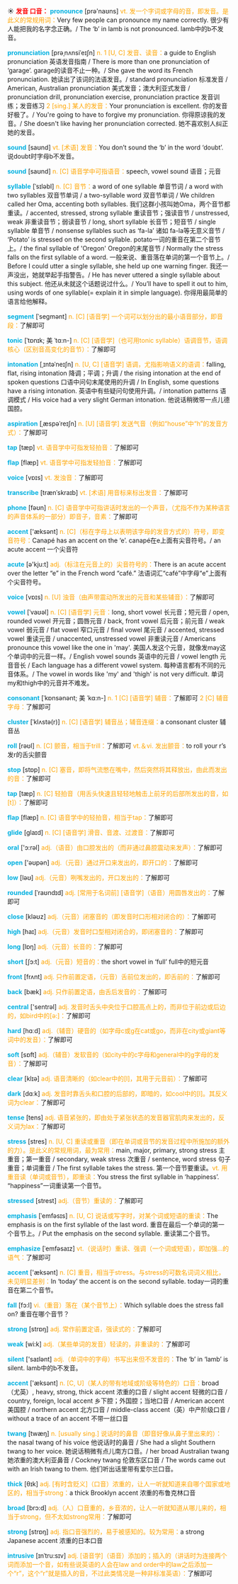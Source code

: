 ☀ <font color="red">**发音 口音：**</font>
<font color="sky blue">**pronounce**</font> [prə'naʊns] 
<font color="orange">vt. 发一个字词或字母的音，即发音。是此义的常规用词：</font>Very few people can pronounce my name correctly. 很少有人能把我的名字念正确。/ The ‘b’ in lamb is not pronounced. lamb中的b不发音。

<font color="sky blue">**pronunciation**</font> [prəˌnʌnsiˈeɪʃn]
<font color="orange">n. 1 [U, C] 发音、读音：</font>a guide to English pronunciation 英语发音指南 / There is more than one pronunciation of ‘garage’. garage的读音不止一种。/ She gave the word its French pronunciation. 她读出了该词的法语发音。/ standard pronunciation 标准发音 / American, Australian pronunciation 美式发音；澳大利亚式发音 / pronunciation drill, pronunciation exercise, pronunciation practice 发音训练；发音练习 <font color="orange">2 [sing.] 某人的发音：</font>Your pronunciation is excellent. 你的发音好极了。/ You're going to have to forgive my pronunciation. 你得原谅我的发音。/ She doesn't like having her pronunciation corrected. 她不喜欢别人纠正她的发音。

<font color="sky blue">**sound**</font> [saʊnd] 
<font color="orange">vt. [术语] 发音：</font>You don’t sound the ‘b’ in the word ‘doubt’. 说doubt时字母b不发音。

<font color="sky blue">**sound**</font> [saʊnd] 
<font color="orange">n. [C] 语音学中可指语音：</font>speech, vowel sound 语音；元音
           
<font color="sky blue">**syllable**</font> [ˈsɪləbl]
<font color="orange">n. [C] 音节：</font>a word of one syllable 单音节词 / a word with two syllables 双音节单词 / a two-syllable word 双音节单词 / We children called her Oma, accenting both syllables. 我们这群小孩叫她Oma，两个音节都重读。/ accented, stressed, strong syllable 重读音节；强读音节 / unstressed, weak 非重读音节；弱读音节 / long, short syllable 长音节；短音节 / single syllable 单音节 / nonsense syllables such as ‘fa-la’ 诸如 fa-la等无意义音节 / ‘Potato’ is stressed on the second syllable. potato一词的重音在第二个音节上。/ the final syllable of 'Oregon' Oregon的末尾音节 / Normally the stress falls on the first syllable of a word. 一般来说、重音落在单词的第一个音节上。/ Before I could utter a single syllable, she held up one warning finger. 我还一声没出，她就举起手指警告。/ He has never uttered a single syllable about this subject. 他还从未就这个话题说过什么。/ You’ll have to spell it out to him, using words of one syllable(= explain it in simple language). 你得用最简单的语言给他解释。   

<font color="sky blue">**segment**</font> [ˈsegmənt]
<font color="orange">n. [C] [语音学] 一个词可以划分出的最小语音部分，即音段：</font>了解即可
           
<font color="sky blue">**tonic**</font> [ˈtɒnɪk; 美 ˈtɑ:n-]
<font color="orange">n. [C] [语音学]（也可用tonic syllable）语调音节，语调核心（区别音高变化的音节）：</font>了解即可
          
<font color="sky blue">**intonation**</font> [ˌɪntəˈneɪʃn]
<font color="orange">n. [U, C] [语音学] 语调，尤指影响语义的语调：</font>falling, flat, rising intonation 降调；平调；升调 / the rising intonation at the end of spoken questions 口语中问句末尾使用的升调 / In English, some questions have a rising intonation. 英语中有些疑问句使用升调。/ intonation patterns 语调模式 / His voice had a very slight German intonation. 他说话稍微带一点儿德国腔。

<font color="sky blue">**aspiration**</font> [ˌæspəˈreɪʃn]
<font color="orange">n. [U] [语音学] 发送气音（例如“house”中“h”的发音方式）：</font>了解即可

<font color="sky blue">**tap**</font> [tæp] 
<font color="orange">vt. 语音学中可指发轻拍音：</font>了解即可
           
<font color="sky blue">**flap**</font> [flæp]
<font color="orange">vt. 语音学中可指发轻拍音：</font>了解即可

<font color="sky blue">**voice**</font> [vɒɪs] 
<font color="orange">vt. 发浊音：</font>了解即可
           
<font color="sky blue">**transcribe**</font> [trænˈskraɪb]
<font color="orange">vt. [术语] 用音标来标出发音：</font>了解即可

<font color="sky blue">**phone**</font> [fəʊn] 
<font color="orange">n. [C] 语音学中可指讲话时发出的一个声音，（尤指不作为某种语言的声音体系的一部分）即音子，音素：</font>了解即可

<font color="sky blue">**accent**</font> ['æksənt] 
<font color="orange">n. [C]（标在字母上以表明该字母的发音方式的）符号，即变音符号：</font>Canapé has an accent on the ‘e’. canapé在e上面有尖音符号。/ an acute accent 一个尖音符

<font color="sky blue">**acute**</font> [ə'kju:t] 
<font color="orange">adj.（标注在元音上的）尖音符号的：</font>There is an acute accent over the letter “e” in the French word “café.” 法语词汇“café”中字母“e”上面有个尖音符号。

<font color="sky blue">**voice**</font> [vɒɪs] 
<font color="orange">n. [U] 浊音（由声带震动所发出的元音和某些辅音）：</font>了解即可
                      
<font color="sky blue">**vowel**</font> [ˈvaʊəl]
<font color="orange">n. [C] [语音学] 元音：</font>long, short vowel 长元音；短元音 / open, rounded vowel 开元音；圆唇元音 / back, front vowel 后元音；前元音 / weak vowel 弱元音 / flat vowel 窄口元音 / final vowel 尾元音 / accented, stressed vowel 重读元音 / unaccented, unstressed vowel 非重读元音 / Americans pronounce this vowel like the one in 'may'. 美国人发这个元音，就像发may这个单词中的元音一样。/ English vowel sounds 英语中的元音 / vowel length 元音音长 / Each language has a different vowel system. 每种语言都有不同的元音体系。/ The vowel in words like 'my' and 'thigh' is not very difficult. 单词my和thigh中的元音并不难发。

<font color="sky blue">**consonant**</font> [ˈkɒnsənənt; 美 ˈkɑ:n-]
<font color="orange">n. 1 [C] [语音学] 辅音：</font>了解即可 <font color="orange">2 [C] 辅音字母：</font>了解即可
           
<font color="sky blue">**cluster**</font> [ˈklʌstə(r)]
<font color="orange">n. [C] [语音学] 辅音丛；辅音连缀：</font>a consonant cluster 辅音丛

<font color="sky blue">**roll**</font> [rəʊl] 
<font color="orange">n. [C] 颤音，相当于trill：</font>了解即可 <font color="orange">vt.＆vi. 发出颤音：</font>to roll your r’s 发r的舌尖颤音

<font color="sky blue">**stop**</font> [stɒp] 
<font color="orange">n. [C] 塞音，即将气流憋在嘴中，然后突然将其释放出，由此而发出的音：</font>了解即可

<font color="sky blue">**tap**</font> [tæp] 
<font color="orange">n. [C] 轻拍音（用舌头快速且轻轻地触击上前牙的后部所发出的音，如[t]）：</font>了解即可
           
<font color="sky blue">**flap**</font> [flæp]
<font color="orange">n. [C] 语音学中的轻拍音，相当于tap：</font>了解即可
           
<font color="sky blue">**glide**</font> [glaɪd]
<font color="orange">n. [C] [语音学] 滑音、音渡、过渡音：</font>了解即可

<font color="sky blue">**oral**</font> ['ɔ:rəl] 
<font color="orange">adj.（语音）由口腔发出的（而非通过鼻腔震动来发声）：</font>了解即可

<font color="sky blue">**open**</font> ['əʊpən] 
<font color="orange">adj.（元音）通过开口来发出的，即开口的：</font>了解即可

<font color="sky blue">**low**</font> [ləʊ] 
<font color="orange">adj.（元音）咧嘴发出的，开口发出的：</font>了解即可
           
<font color="sky blue">**rounded**</font> [ˈraʊndɪd]
<font color="orange">adj. [常用于名词前] [语音学]（语音）用圆唇发出的：</font>了解即可

<font color="sky blue">**close**</font> [kləʊz] 
<font color="orange">adj.（元音）闭塞音的（即发音时口形相对闭合的）：</font>了解即可

<font color="sky blue">**high**</font> [haɪ] 
<font color="orange">adj.（元音）发音时口型相对闭合的，即闭塞音的：</font>了解即可

<font color="sky blue">**long**</font> [lɒŋ] 
<font color="orange">adj.（元音）长音的：</font>了解即可

<font color="sky blue">**short**</font> [ʃɔ:t] 
<font color="orange">adj.（元音）短音的：</font>the short vowel in ‘full’ full中的短元音

<font color="sky blue">**front**</font> [frʌnt] 
<font color="orange">adj. 只作前置定语，（元音）舌前位发出的，即舌前的：</font>了解即可

<font color="sky blue">**back**</font> [bæk] 
<font color="orange">adj. 只作前置定语，由舌后发音的：</font>了解即可

<font color="sky blue">**central**</font> ['sentrəl] 
<font color="orange">adj. 发音时舌头中央位于口腔高点上的，而非位于前边或后边的，如bird中的[ə:]：</font>了解即可 

<font color="sky blue">**hard**</font> [hɑːd] 
<font color="orange">adj.（辅音）硬音的（如字母c或g在cat或go，而非在city或giant等词中的发音）：</font>了解即可

<font color="sky blue">**soft**</font> [sɒft] 
<font color="orange">adj.（辅音）发软音的（如city中的c字母和general中的g字母的发音）：</font>了解即可

<font color="sky blue">**clear**</font> [klɪə] 
<font color="orange">adj. 语音清晰的（如clear中的[l]，其用于元音前）：</font>了解即可

<font color="sky blue">**dark**</font> [dɑːk] 
<font color="orange">adj. 发音时靠舌头和口腔的后部的，即暗的，如cool中的[l]。其反义词为clear：</font>了解即可

<font color="sky blue">**tense**</font> [tens] 
<font color="orange">adj. 语音紧张的，即由处于紧张状态的发音器官肌肉来发出的，反义词为lax：</font>了解即可

<font color="sky blue">**stress**</font> [stres] 
<font color="orange">n. [U, C] 重读或重音（即在单词或音节的发音过程中所施加的额外的力）。是此义的常规用词，最为常用：</font>main, major, primary, strong stress 主重音；第一重音 / secondary, weak stress 次重音 / sentence, word stress 句子重音；单词重音 / The first syllable takes the stress. 第一个音节要重读。<font color="orange">vt. 用重音读（单词或音节），即重读：</font>You stress the first syllable in ‘happiness’. “happiness”一词重读第一个音节。
                      
<font color="sky blue">**stressed**</font> [strest]
<font color="orange">adj.（音节）重读的：</font>了解即可

<font color="sky blue">**emphasis**</font> [ˈemfəsɪs]
<font color="orange">n. [U, C] 说话或写字时，对某个词或短语的重读：</font>The emphasis is on the first syllable of the last word. 重音在最后一个单词的第一个音节上。/ Put the emphasis on the second syllable. 重读第二个音节。

<font color="sky blue">**emphasize**</font> [ˈemfəsaɪz]
<font color="orange">vt.（说话时）重读、强调（一个词或短语），即加强…的语气：</font>了解即可

<font color="sky blue">**accent**</font> ['æksənt] 
<font color="orange">n. [C] 重音，相当于stress。与stress的可数名词词义相比，未见明显差别：</font>In ‘today’ the accent is on the second syllable. today一词的重音在第二个音节。

<font color="sky blue">**fall**</font> [fɔ:l] 
<font color="orange">vi.（重音）落在（某个音节上）：</font>Which syllable does the stress fall on? 重音在哪个音节？

<font color="sky blue">**strong**</font> [strɒŋ] 
<font color="orange">adj. 常作前置定语，强读式的：</font>了解即可

<font color="sky blue">**weak**</font> [wi:k] 
<font color="orange">adj.（某些单词的发音）轻读的，非重读的：</font>了解即可

<font color="sky blue">**silent**</font> ['saɪlənt] 
<font color="orange">adj.（单词中的字母）书写出来但不发音的：</font>The ‘b’ in ‘lamb’ is silent. lamb中的b不发音。

<font color="sky blue">**accent**</font> ['æksənt] 
<font color="orange">n. [C, U]（某人的带有地域或阶级等特色的）口音：</font>broad（尤英）, heavy, strong, thick accent 浓重的口音 / slight accent 轻微的口音 / country, foreign, local accent 乡下腔；外国腔；当地口音 / American accent 美国腔 / northern accent 北方口音 / middle-class accent（英）中产阶级口音 / without a trace of an accent 不带一丝口音
           
<font color="sky blue">**twang**</font> [twæŋ]
<font color="orange">n. [usually sing.] 说话时的鼻音（即音好像从鼻子里出来的）：</font>the nasal twang of his voice 他说话时的鼻音 / She had a slight Southern twang to her voice. 她说话稍微有点儿南方口音。/ her broad Australian twang 她浓重的澳大利亚鼻音 / Cockney twang 伦敦东区口音 / The words came out with an Irish twang to them. 他们听出话里带有爱尔兰口音。

<font color="sky blue">**thick**</font> [θɪk] 
<font color="orange">adj. [有时含贬义]（口音）浓重的，让人一听就知道来自哪个国家或地区的，相当于strong：</font>a thick Brooklyn accent 浓重的布鲁克林口音

<font color="sky blue">**broad**</font> [brɔ:d] 
<font color="orange">adj.（人）口音重的，乡音浓的，让人一听就知道从哪儿来的，相当于strong，但不太如strong常用：</font>了解即可

<font color="sky blue">**strong**</font> [strɒŋ] 
<font color="orange">adj. 指口音强烈的，易于被感知的。较为常用：</font>a strong Japanese accent 浓重的日本口音
           
<font color="sky blue">**intrusive**</font> [ɪnˈtru:sɪv]
<font color="orange">adj. [语音学]（语音）添加的；插入的（讲话时为连接两个词而添加一个音，如有些说英语的人会在law and order中的law之后添加一个“r”，这个“r”就是插入的音，不过此类情况是一种非标准英语）：</font>了解即可
